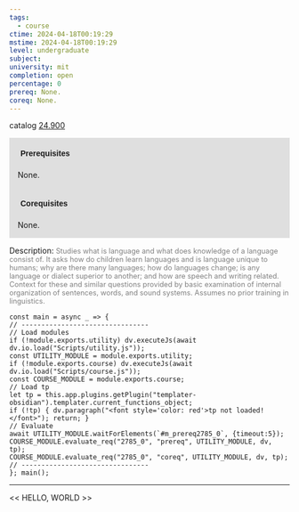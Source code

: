 ```yaml
---
tags:
  - course
ctime: 2024-04-18T00:19:29
mstime: 2024-04-18T00:19:29
level: undergraduate
subject: 
university: mit
completion: open
percentage: 0
prereq: None.
coreq: None.
---
```


catalog [24.900](http://student.mit.edu/catalog/m24b.html#24.900)

<span style="display: block; padding: 15px; background-color: rgb(100, 100, 100, 0.2);"><font id="m_prereq2785_0" style="display: block; font-family: Arial, sans-serif; font-weight: bold; padding: 5px">Prerequisites</font><br><span id="prereq2785_0">None.</span></span>
<span style="display: block; padding: 15px; background-color: rgb(100, 100, 100, 0.2);"><font id="m_coreq2785_0" style="display: block; font-family: Arial, sans-serif; font-weight: bold; padding: 5px">Corequisites</font><br><span id="coreq2785_0">None.</span></span>

<font style="">Description:</font>
<font style="color: grey; font-size: 0.8rem;">Studies what is language and what does knowledge of a language consist of. It asks how do children learn languages and is language unique to humans; why are there many languages; how do languages change; is any language or dialect superior to another; and how are speech and writing related. Context for these and similar questions provided by basic examination of internal organization of sentences, words, and sound systems. Assumes no prior training in linguistics.</font>

```dataviewjs
const main = async _ => {
// --------------------------------
// Load modules
if (!module.exports.utility) dv.executeJs(await dv.io.load("Scripts/utility.js"));
const UTILITY_MODULE = module.exports.utility;
if (!module.exports.course) dv.executeJs(await dv.io.load("Scripts/course.js"));
const COURSE_MODULE = module.exports.course;
// Load tp
let tp = this.app.plugins.getPlugin("templater-obsidian").templater.current_functions_object;
if (!tp) { dv.paragraph("<font style='color: red'>tp not loaded!</font>"); return; }
// Evaluate
await UTILITY_MODULE.waitForElements(`#m_prereq2785_0`, {timeout:5});
COURSE_MODULE.evaluate_req("2785_0", "prereq", UTILITY_MODULE, dv, tp);
COURSE_MODULE.evaluate_req("2785_0", "coreq", UTILITY_MODULE, dv, tp);
// --------------------------------
}; main();
```

---

<< HELLO, WORLD >>
